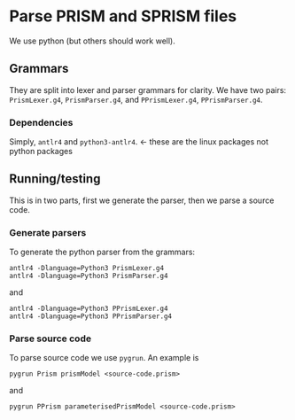 # Parse PRISM and SPRISM files

We use python (but others should work well).

## Grammars

They are split into lexer and parser grammars for clarity.
We have two pairs: `PrismLexer.g4`, `PrismParser.g4`, and `PPrismLexer.g4`, `PPrismParser.g4`.

### Dependencies

Simply, `antlr4` and `python3-antlr4`. <- these are the linux packages not python packages

## Running/testing

This is in two parts, first we generate the parser, then we parse a source code.

### Generate parsers

To generate the python parser from the grammars:

```
antlr4 -Dlanguage=Python3 PrismLexer.g4
antlr4 -Dlanguage=Python3 PrismParser.g4
```

and

```
antlr4 -Dlanguage=Python3 PPrismLexer.g4
antlr4 -Dlanguage=Python3 PPrismParser.g4
```

### Parse source code

To parse source code we use `pygrun`.
An example is

```
pygrun Prism prismModel <source-code.prism>
```

and 

```
pygrun PPrism parameterisedPrismModel <source-code.prism>
```
